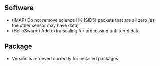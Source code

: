 ## Software

- (IMAP) Do not remove science HK (SID5) packets that are all zero (as the other sensor may have data)
- (HelioSwarm) Add extra scaling for processing unfiltered data

## Package

- Version is retrieved correctly for installed packages
